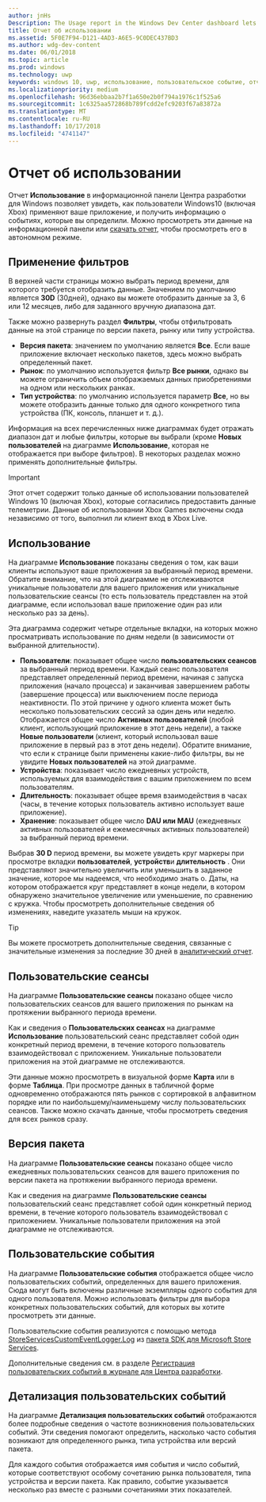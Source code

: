 ```yaml
---
author: jnHs
Description: The Usage report in the Windows Dev Center dashboard lets you see how customers are using your app.
title: Отчет об использовании
ms.assetid: 5F0E7F94-D121-4AD3-A6E5-9C0DEC437BD3
ms.author: wdg-dev-content
ms.date: 06/01/2018
ms.topic: article
ms.prod: windows
ms.technology: uwp
keywords: windows 10, uwp, использование, пользовательское событие, отчет, телеметрия, пользовательские сеансы
ms.localizationpriority: medium
ms.openlocfilehash: 96d36ebbaa2b7f1a650e2b0f794a1976c1f525a6
ms.sourcegitcommit: 1c6325aa572868b789fcdd2efc9203f67a83872a
ms.translationtype: MT
ms.contentlocale: ru-RU
ms.lasthandoff: 10/17/2018
ms.locfileid: "4741147"
---
```

# <a name="usage-report"></a>Отчет об использовании


Отчет **Использование** в информационной панели Центра разработки для Windows позволяет увидеть, как пользователи Windows10 (включая Xbox) применяют ваше приложение, и получить информацию о событиях, которые вы определили. Можно просмотреть эти данные на информационной панели или [скачать отчет](download-analytic-reports.md), чтобы просмотреть его в автономном режиме.


## <a name="apply-filters"></a>Применение фильтров

В верхней части страницы можно выбрать период времени, для которого требуется отобразить данные. Значением по умолчанию является **30D** (30дней), однако вы можете отобразить данные за 3, 6 или 12 месяцев, либо для заданного вручную диапазона дат.

Также можно развернуть раздел **Фильтры**, чтобы отфильтровать данные на этой странице по версии пакета, рынку или типу устройства.

-   **Версия пакета**: значением по умолчанию является **Все**. Если ваше приложение включает несколько пакетов, здесь можно выбрать определенный пакет.
-   **Рынок**: по умолчанию используется фильтр **Все рынки**, однако вы можете ограничить объем отображаемых данных приобретениями на одном или нескольких ранках.
-   **Тип устройства**: по умолчанию используется параметр **Все**, но вы можете отобразить данные только для одного конкретного типа устройства (ПК, консоль, планшет и т. д.).

Информация на всех перечисленных ниже диаграммах будет отражать диапазон дат и любые фильтры, которые вы выбрали (кроме **Новых пользователей** на диаграмме **Использование**, которая не отображается при выборе фильтров). В некоторых разделах можно применять дополнительные фильтры.

> [!IMPORTANT]
> Этот отчет содержит только данные об использовании пользователей Windows 10 (включая Xbox), которые согласились предоставить данные телеметрии. Данные об использовании Xbox Games включены сюда независимо от того, выполнил ли клиент вход в Xbox Live. 


## <a name="usage"></a>Использование

На диаграмме **Использование** показаны сведения о том, как ваши клиенты используют ваше приложения за выбранный период времени. Обратите внимание, что на этой диаграмме не отслеживаются уникальные пользователи для вашего приложения или уникальные пользовательские сеансы (то есть пользователь представлен на этой диаграмме, если использовал ваше приложение один раз или несколько раз за день).

Эта диаграмма содержит четыре отдельные вкладки, на которых можно просматривать использование по дням недели (в зависимости от выбранной длительности).

- **Пользователи**: показывает общее число **пользовательских сеансов** за выбранный период времени. Каждый сеанс пользователя представляет определенный период времени, начиная с запуска приложения (начало процесса) и заканчивая завершением работы (завершение процесса) или выключением после периода неактивности. По этой причине у одного клиента может быть несколько пользовательских сессий за один день или неделю. Отображается общее число **Активных пользователей** (любой клиент, использующий приложение в этот день недели), а также **Новые пользователи** (клиент, который использовал ваше приложение в первый раз в этот день недели). Обратите внимание, что если к странице были применены какие-либо фильтры, вы не увидите **Новых пользователей** на этой диаграмме.
- **Устройства**: показывает число ежедневных устройств, используемых для взаимодействия с вашим приложением по всем пользователям.
- **Длительность**: показывает общее время взаимодействия в часах (часы, в течение которых пользователь активно использует ваше приложение).
- **Хранение**: показывает общее число **DAU или MAU** (ежедневных активных пользователей и ежемесячных активных пользователей) за выбранный период времени.

Выбрав **30 D** период времени, вы можете увидеть круг маркеры при просмотре вкладки **пользователей**, **устройств**и **длительность** . Они представляют значительно увеличить или уменьшить в заданное значение, которое мы надеемся, что необходимо знать о. Даты, на котором отображается круг представляет в конце недели, в котором обнаружено значительное увеличение или уменьшение, по сравнению с кружка. Чтобы просмотреть дополнительные сведения об изменениях, наведите указатель мыши на кружок.  

> [!TIP]
> Вы можете просмотреть дополнительные сведения, связанные с значительные изменения за последние 30 дней в [аналитический отчет](insights-report.md).


## <a name="user-sessions"></a>Пользовательские сеансы

На диаграмме **Пользовательские сеансы** показано общее число пользовательских сеансов для вашего приложения по рынкам на протяжении выбранного периода времени.

Как и сведения о **Пользовательских сеансах** на диаграмме **Использование** пользовательский сеанс представляет собой один конкретный период времени, в течение которого пользователь взаимодействовал с приложением. Уникальные пользователи приложения на этой диаграмме не отслеживаются.

Эти данные можно просмотреть в визуальной форме **Карта** или в форме **Таблица**. При просмотре данных в табличной форме одновременно отображаются пять рынков с сортировкой в алфавитном порядке или по наибольшему/наименьшему числу пользовательских сеансов. Также можно скачать данные, чтобы просмотреть сведения для всех рынков сразу.


## <a name="package-version"></a>Версия пакета

На диаграмме **Пользовательские сеансы** показано общее число ежедневных пользовательских сеансов для вашего приложения по версии пакета на протяжении выбранного периода времени.

Как и сведения на диаграмме **Пользовательские сеансы** пользовательский сеанс представляет собой один конкретный период времени, в течение которого пользователь взаимодействовал с приложением. Уникальные пользователи приложения на этой диаграмме не отслеживаются.


## <a name="custom-events"></a>Пользовательские события

На диаграмме **Пользовательские события** отображается общее число пользовательских событий, определенных для вашего приложения. Сюда могут быть включены различные экземпляры одного события для одного пользователя. Можно использовать фильтры для выбора конкретных пользовательских событий, для которых вы хотите просмотреть эти данные.

Пользовательские события реализуются с помощью метода [StoreServicesCustomEventLogger.Log](https://docs.microsoft.com/en-us/uwp/api/microsoft.services.store.engagement.storeservicescustomeventlogger.log) из [пакета SDK для Microsoft Store Services](../monetize/microsoft-store-services-sdk.md).

Дополнительные сведения см. в разделе [Регистрация пользовательских событий в журнале для Центра разработки](../monetize/log-custom-events-for-dev-center.md).


## <a name="custom-events-breakdown"></a>Детализация пользовательских событий

На диаграмме **Детализация пользовательских событий** отображаются более подробные сведения о частоте возникновения пользовательских событий. Эти сведения помогают определить, насколько часто события возникают для определенного рынка, типа устройства или версий пакета.

Для каждого события отображается имя события и число событий, которые соответствуют особому сочетанию рынка пользователя, типа устройства и версии пакета. Как правило, событие указывается несколько раз вместе с разными сочетаниями этих показателей. 




 
